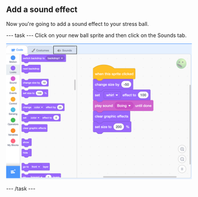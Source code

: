 ## Add a sound effect

Now you're going to add a sound effect to your stress ball. 

--- task ---
Click on your new ball sprite and then click on the Sounds tab.

![screenshot](images/balls-sound-tab.png)

--- /task ---
